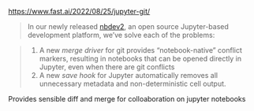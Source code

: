 https://www.fast.ai/2022/08/25/jupyter-git/

> In our newly released [nbdev2](https://nbdev.fast.ai/), an open source Jupyter-based development platform, we’ve solve each of the problems:

> 1.  A new _merge driver_ for git provides “notebook-native” conflict markers, resulting in notebooks that can be opened directly in Jupyter, even when there are git conflicts
> 2.  A new _save hook_ for Jupyter automatically removes all unnecessary metadata and non-deterministic cell output.

Provides sensible diff and merge for colloaboration on jupyter notebooks